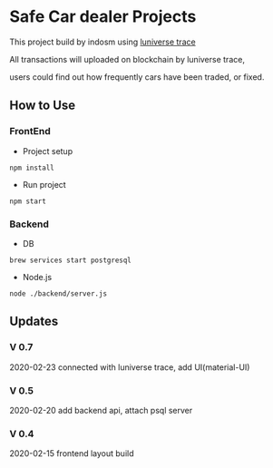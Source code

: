 # Safe Car dealer Projects

This project build by indosm using [luniverse trace](https://luniverse.io)

All transactions will uploaded on blockchain by luniverse trace,

users could find out how frequently cars have been traded, or fixed.

## How to Use

### FrontEnd

* Project setup
```
npm install
```

* Run project
```
npm start
```
### Backend
* DB
```
brew services start postgresql
```
* Node.js
```
node ./backend/server.js
```

## Updates
### V 0.7
2020-02-23 connected with luniverse trace, add UI(material-UI)
### V 0.5
2020-02-20 add backend api, attach psql server

### V 0.4
2020-02-15 frontend layout build
